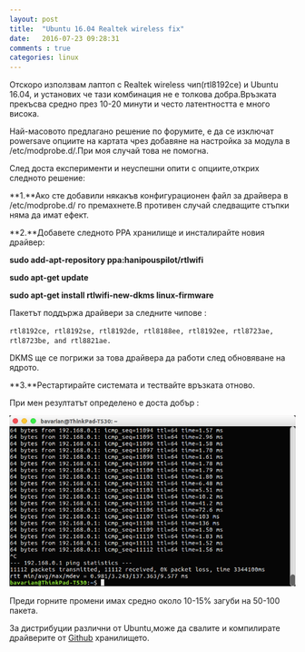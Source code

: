 ```yaml
---
layout: post
title:  "Ubuntu 16.04 Realtek wireless fix"
date:   2016-07-23 09:28:31
comments : true
categories: linux
---
```


Отскоро използвам лаптоп с Realtek wireless чип(rtl8192ce) и Ubuntu 16.04, и установих че тази комбинация не е толкова добра.Връзката прекъсва средно през 10-20 минути и често латентността е много висока.


Най-масовото предлагано решение по форумите, е да се изключат powersave опциите на картата чрез добавяне на настройка за модула в /etc/modprobe.d/.При моя случай това не помогна.

След доста експерименти и неуспешни опити с опциите,открих следното решение: 





**1.**Ако сте добавили някакъв конфигурационен файл за драйвера в /etc/modprobe.d/ го премахнете.В противен случай следващите стъпки няма да имат ефект.






**2.**Добавете следното PPA хранилище и инсталирайте новия драйвер: 


**sudo add-apt-repository ppa:hanipouspilot/rtlwifi**

**sudo apt-get update**

**sudo apt-get install rtlwifi-new-dkms linux-firmware**





Пакетът поддържа драйвери за следните чипове : 


`rtl8192ce, rtl8192se, rtl8192de, rtl8188ee, rtl8192ee, rtl8723ae, rtl8723be, and rtl8821ae.`


DKMS ще се погрижи за това драйвера да работи след обновяване на ядрото.






**3.**Рестартирайте системата и тествайте връзката отново.





При мен резултатът определено е доста добър : 


![ping](https://github.com/etem/etem.github.io/raw/master/assets/images/ping.png)

Преди горните промени имах средно около 10-15% загуби на 50-100 пакета.




За дистрибуции различни от Ubuntu,може да свалите и компилирате драйверите от [Github](https://github.com/lwfinger/rtlwifi_new) хранилището.

